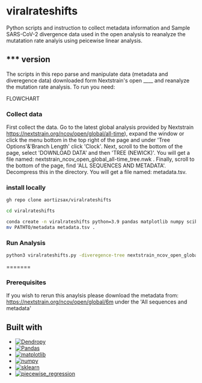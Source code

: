 # viralrateshifts
Python scripts and instruction to collect metadata information and Sample SARS-CoV-2 divergence data used in the open analysis to reanalyze the mutatation rate analyis using peicewise linear analysis.

## *** version
The scripts in this repo parse and manipulate data (metadata and diveregence data) downloaded form Nextstrain's open ____ and reanalyze the mutation rate analysis. To run you need:

FLOWCHART

### Collect data
First collect the data. Go to the latest global analysis provided by Nextstrain https://nextstrain.org/ncov/open/global/all-time), expand the window or click the menu bottom in the top right of the page and under 'Tree Options'&'Branch Length' click 'Clock'. Next, scroll to the bottom of the page, select 'DOWNLOAD DATA' and then 'TREE (NEWICK)'.  You will get a file named: nextstrain_ncov_open_global_all-time_tree.nwk . Finally, scroll to the bottom of the page, find 'ALL SEQUENCES AND METADATA'. Decompress this in the directory. You will get a file named: metadata.tsv. 

### install locally
```bash
gh repo clone aortizsax/viralrateshifts
```

```bash
cd viralrateshifts
```

```bash
conda create -n viralrateshifts python=3.9 pandas matplotlib numpy scikit-learn mv PATHTO/nextstrain_ncov_open_global_all-time_tree.nwk . 
mv PATHTO/metadata metadata.tsv .
```

### Run Analysis 

```bash
python3 viralrateshifts.py -diveregence-tree nextstrain_ncov_open_global_all-time_tree.nwk -metadata metadata.tsv
```

=======
### Prerequisites

If you wish to rerun this anaylsis please download the metadata from: 
https://nextstrain.org/ncov/open/global/6m
under the 'All sequences and metadata'


## Built with

* [![Dendropy][Dendropy.js]][Dendropy-url]
* [![Pandas][Pandas.js]][Pandas-url]
* [![matplotlib][matplotlib.js]][matplotlib-url]
* [![numpy][numpy.js]][numpy-url]
* [![sklearn][sklearn.js]][sklearn-url]
* [![piecewise_regression][piecewise_regression.js]][piecewise_regression-url]




<!-- MARKDOWN LINKS & IMAGES -->
<!-- https://www.markdownguide.org/basic-syntax/#reference-style-links -->
[Dendropy.js]: https://dendropy.org/_static/dendropy_logo.png
[Dendropy-url]: https://nextjs.org/
[Pandas.js]: https://pandas.pydata.org/static/img/pandas_white.svg
[Pandas-url]: https://pandas.pydata.org/
[matplotlib.js]: https://matplotlib.org/_static/images/logo_dark.svg
[matplotlib-url]: https://matplotlib.org/
[numpy.js]: https://numpy.org/images/logo.svg
[numpy-url]: https://numpy.org/
[sklearn.js]: https://scikit-learn.org/stable/_static/scikit-learn-logo-small.png
[sklearn-url]: https://scikit-learn.org/stable/
[piecewise_regression.js]: https://numpy.org/images/logo.svg
[piecewise_regression-url]: https://numpy.org/
